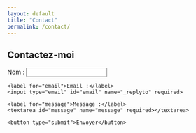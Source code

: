 ```yaml
---
layout: default
title: "Contact"
permalink: /contact/
---
```


<h2>Contactez-moi</h2>

<form action="https://formspree.io/f/votre-identifiant-formspree" method="POST">
    <label for="name">Nom :</label>
    <input type="text" id="name" name="name" required>

    <label for="email">Email :</label>
    <input type="email" id="email" name="_replyto" required>

    <label for="message">Message :</label>
    <textarea id="message" name="message" required></textarea>

    <button type="submit">Envoyer</button>
</form>
